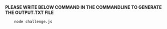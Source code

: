 **PLEASE WRITE BELOW COMMAND IN THE COMMANDLINE TO GENERATE THE OUTPUT.TXT FILE**
```
    node challenge.js
```